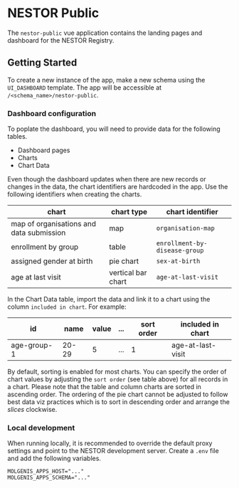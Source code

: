 # NESTOR Public

The `nestor-public` vue application contains the landing pages and dashboard for the NESTOR Registry.

## Getting Started

To create a new instance of the app, make a new schema using the `UI_DASHBOARD` template. The app will be accessible at `/<schema_name>/nestor-public`.

### Dashboard configuration

To poplate the dashboard, you will need to provide data for the following tables.

- Dashboard pages
- Charts
- Chart Data

Even though the dashboard updates when there are new records or changes in the data, the chart identifiers are hardcoded in the app. Use the following identifiers when creating the charts.

| chart                                    | chart type         | chart identifier              |
|------------------------------------------|--------------------|-------------------------------|
| map of organisations and data submission | map                | `organisation-map`            |
| enrollment by group                      | table              | `enrollment-by-disease-group` |
| assigned gender at birth                 | pie chart          | `sex-at-birth`                |
| age at last visit                        | vertical bar chart | `age-at-last-visit`           |

In the Chart Data table, import the data and link it to a chart using the column `included in chart`. For example:

| id          | name  | value |...| sort order | included in chart |
|-------------|-------|-------|---|------------|-------------------|
| age-group-1 | 20-29 | 5     |...| 1          | age-at-last-visit |

By default, sorting is enabled for most charts. You can specify the order of chart values by adjusting the `sort order` (see table above) for all records in a chart. Please note that the table and column charts are sorted in ascending order. The ordering of the pie chart cannot be adjusted to follow best data viz practices which is to sort in descending order and arrange the *slices* clockwise.

### Local development

When running locally, it is recommended to override the default proxy settings and point to the NESTOR development server. Create a `.env` file and add the following variables.

```text
MOLGENIS_APPS_HOST="..."
MOLGENIS_APPS_SCHEMA="..."
```
